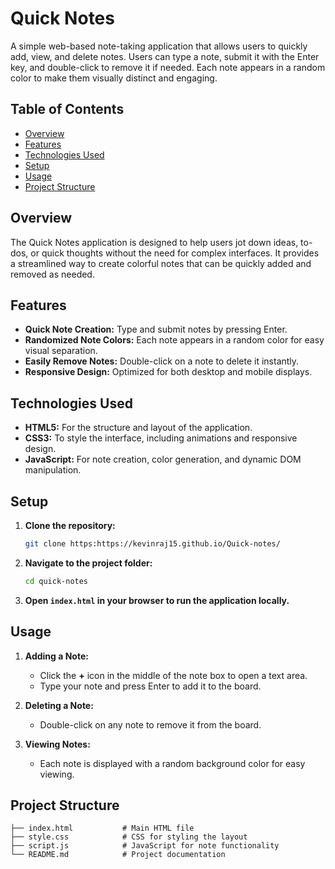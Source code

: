 

# Quick Notes

A simple web-based note-taking application that allows users to quickly add, view, and delete notes. Users can type a note, submit it with the Enter key, and double-click to remove it if needed. Each note appears in a random color to make them visually distinct and engaging.

## Table of Contents

- [Overview](#overview)
- [Features](#features)
- [Technologies Used](#technologies-used)
- [Setup](#setup)
- [Usage](#usage)
- [Project Structure](#project-structure)

## Overview

The Quick Notes application is designed to help users jot down ideas, to-dos, or quick thoughts without the need for complex interfaces. It provides a streamlined way to create colorful notes that can be quickly added and removed as needed.

## Features

- **Quick Note Creation:** Type and submit notes by pressing Enter.
- **Randomized Note Colors:** Each note appears in a random color for easy visual separation.
- **Easily Remove Notes:** Double-click on a note to delete it instantly.
- **Responsive Design:** Optimized for both desktop and mobile displays.

## Technologies Used

- **HTML5:** For the structure and layout of the application.
- **CSS3:** To style the interface, including animations and responsive design.
- **JavaScript:** For note creation, color generation, and dynamic DOM manipulation.

## Setup

1. **Clone the repository:**
    ```bash
    git clone https:https://kevinraj15.github.io/Quick-notes/
    ```

2. **Navigate to the project folder:**
    ```bash
    cd quick-notes
    ```

3. **Open `index.html` in your browser to run the application locally.**

## Usage

1. **Adding a Note:**
   - Click the **+** icon in the middle of the note box to open a text area.
   - Type your note and press Enter to add it to the board.

2. **Deleting a Note:**
   - Double-click on any note to remove it from the board.

3. **Viewing Notes:**
   - Each note is displayed with a random background color for easy viewing.

## Project Structure

```plaintext
├── index.html           # Main HTML file
├── style.css            # CSS for styling the layout
├── script.js            # JavaScript for note functionality
└── README.md            # Project documentation
```
